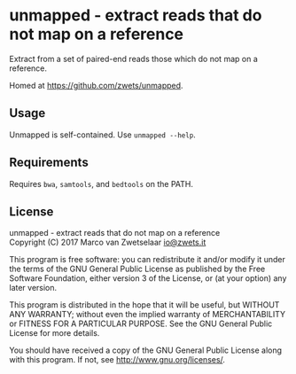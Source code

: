 # unmapped - extract reads that do not map on a reference

Extract from a set of paired-end reads those which do not map on a reference.

Homed at <https://github.com/zwets/unmapped>.


## Usage

Unmapped is self-contained.  Use `unmapped --help`.


## Requirements

Requires `bwa`, `samtools`, and `bedtools` on the PATH.


## License

unmapped - extract reads that do not map on a reference  
Copyright (C) 2017  Marco van Zwetselaar <io@zwets.it>

This program is free software: you can redistribute it and/or modify
it under the terms of the GNU General Public License as published by
the Free Software Foundation, either version 3 of the License, or
(at your option) any later version.

This program is distributed in the hope that it will be useful,
but WITHOUT ANY WARRANTY; without even the implied warranty of
MERCHANTABILITY or FITNESS FOR A PARTICULAR PURPOSE.  See the
GNU General Public License for more details.

You should have received a copy of the GNU General Public License
along with this program.  If not, see <http://www.gnu.org/licenses/>.

